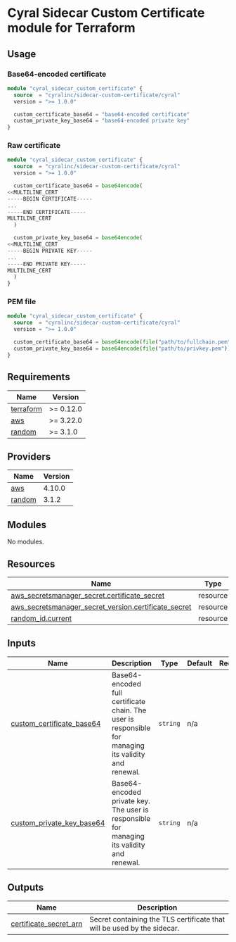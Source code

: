# Cyral Sidecar Custom Certificate module for Terraform

## Usage

### Base64-encoded certificate

```terraform
module "cyral_sidecar_custom_certificate" {
  source  = "cyralinc/sidecar-custom-certificate/cyral"
  version = ">= 1.0.0"

  custom_certificate_base64 = "base64-encoded certificate"
  custom_private_key_base64 = "base64-encoded private key"
}
```

### Raw certificate

```terraform
module "cyral_sidecar_custom_certificate" {
  source  = "cyralinc/sidecar-custom-certificate/cyral"
  version = ">= 1.0.0"

  custom_certificate_base64 = base64encode(
<<MULTILINE_CERT
-----BEGIN CERTIFICATE-----
...
-----END CERTIFICATE-----
MULTILINE_CERT
  )

  custom_private_key_base64 = base64encode(
<<MULTILINE_CERT
-----BEGIN PRIVATE KEY-----
...
-----END PRIVATE KEY-----
MULTILINE_CERT
  )
}
```

### PEM file

```terraform
module "cyral_sidecar_custom_certificate" {
  source  = "cyralinc/sidecar-custom-certificate/cyral"
  version = ">= 1.0.0"

  custom_certificate_base64 = base64encode(file("path/to/fullchain.pem"))
  custom_private_key_base64 = base64encode(file("path/to/privkey.pem"))
}
```

## Requirements

| Name | Version |
|------|---------|
| <a name="requirement_terraform"></a> [terraform](#requirement\_terraform) | >= 0.12.0 |
| <a name="requirement_aws"></a> [aws](#requirement\_aws) | >= 3.22.0 |
| <a name="requirement_random"></a> [random](#requirement\_random) | >= 3.1.0 |

## Providers

| Name | Version |
|------|---------|
| <a name="provider_aws"></a> [aws](#provider\_aws) | 4.10.0 |
| <a name="provider_random"></a> [random](#provider\_random) | 3.1.2 |

## Modules

No modules.

## Resources

| Name | Type |
|------|------|
| [aws_secretsmanager_secret.certificate_secret](https://registry.terraform.io/providers/hashicorp/aws/latest/docs/resources/secretsmanager_secret) | resource |
| [aws_secretsmanager_secret_version.certificate_secret](https://registry.terraform.io/providers/hashicorp/aws/latest/docs/resources/secretsmanager_secret_version) | resource |
| [random_id.current](https://registry.terraform.io/providers/hashicorp/random/latest/docs/resources/id) | resource |

## Inputs

| Name | Description | Type | Default | Required |
|------|-------------|------|---------|:--------:|
| <a name="input_custom_certificate_base64"></a> [custom\_certificate\_base64](#input\_custom\_certificate\_base64) | Base64-encoded full certificate chain. The user is responsible for managing its validity and renewal. | `string` | n/a | yes |
| <a name="input_custom_private_key_base64"></a> [custom\_private\_key\_base64](#input\_custom\_private\_key\_base64) | Base64-encoded private key. The user is responsible for managing its validity and renewal. | `string` | n/a | yes |

## Outputs

| Name | Description |
|------|-------------|
| <a name="output_certificate_secret_arn"></a> [certificate\_secret\_arn](#output\_certificate\_secret\_arn) | Secret containing the TLS certificate that will be used by the sidecar. |
